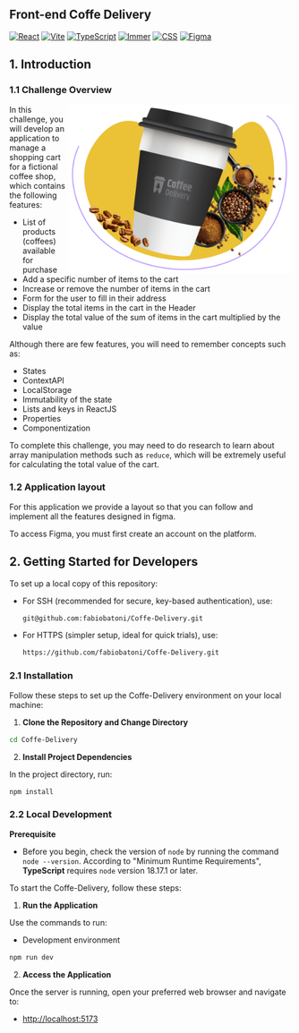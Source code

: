 ## Front-end Coffe Delivery 

[![React](https://img.shields.io/badge/-ReactJs-61DAFB?logo=react&logoColor=white&style=for-the-badge)](https://react.dev/)
[![Vite](https://img.shields.io/badge/-Vite-purple?logo=vite&logoColor=white&style=for-the-badge)](https://vitejs.dev)
[![TypeScript](https://img.shields.io/badge/TypeScript-3178C6?logo=TypeScript&logoColor=white&style=for-the-badge)](https://www.typescriptlang.org/)
[![Immer](https://img.shields.io/badge/-Immer-green?logo=immer&logoColor=white&style=for-the-badge)](https://vitejs.dev)
[![CSS](https://img.shields.io/badge/-css-3192d6?logo=CSS&logoColor=white&style=for-the-badge)](https://developer.mozilla.org/pt-BR/docs/Web/CSS)
[![Figma](https://img.shields.io/badge/Figma-F24E1E?style=for-the-badge&logo=figma&logoColor=white)](https://www.figma.com/design/uy7JltKtDTF5KkA4jhtxqg/Coffee-Delivery-•-Desafio-React-(Copy)?node-id=2-12&t=ebuJBXKcmSZXMNDP-0)


## 1. Introduction

### 1.1 Challenge Overview

<img align="right" src="https://raw.githubusercontent.com/fabiobatoni/Coffe-Delivery/5f4e335b566aae9e297ff364cee92851a455aabe/src/assets/HomeLogo.svg" width="400"/>


In this challenge, you will develop an application to manage a shopping cart for a fictional coffee shop, which contains the following features:

- List of products (coffees) available for purchase
- Add a specific number of items to the cart
- Increase or remove the number of items in the cart
- Form for the user to fill in their address
- Display the total items in the cart in the Header
- Display the total value of the sum of items in the cart multiplied by the value

Although there are few features, you will need to remember concepts such as:

- States
- ContextAPI
- LocalStorage
- Immutability of the state
- Lists and keys in ReactJS
- Properties
- Componentization

To complete this challenge, you may need to do research to learn about array manipulation methods such as `reduce`, which will be extremely useful for calculating the total value of the cart.

### 1.2 Application layout

For this application we provide a layout so that you can follow and implement all the features designed in figma. 

To access Figma, you must first create an account on the platform.

## 2. Getting Started for Developers

To set up a local copy of this repository:

- For SSH (recommended for secure, key-based authentication), use:

  ```bash
  git@github.com:fabiobatoni/Coffe-Delivery.git
  ```

- For HTTPS (simpler setup, ideal for quick trials), use:

  ```bash
  https://github.com/fabiobatoni/Coffe-Delivery.git
  ```

### 2.1 Installation

Follow these steps to set up the Coffe-Delivery environment on your local
machine:

1. **Clone the Repository and Change Directory**

```bash
cd Coffe-Delivery
```

2. **Install Project Dependencies**

In the project directory, run:

```bash
npm install
```

### 2.2 Local Development

**Prerequisite**

- Before you begin, check the version of `node` by running the command `node
--version`. According to "Minimum Runtime Requirements", **TypeScript** requires
`node` version 18.17.1 or later.

To start the Coffe-Delivery, follow these steps:

1. **Run the Application**

Use the commands to run:

- Development environment

```bash
npm run dev
```

2. **Access the Application**

Once the server is running, open your preferred web browser and navigate to:

- [http://localhost:5173](http://localhost:5173)
